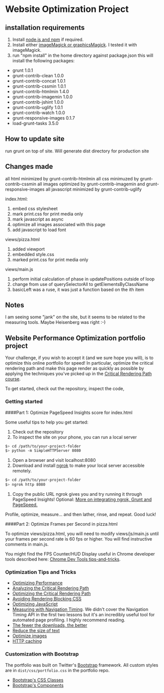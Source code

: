 # Website Optimization Project

## installation requirements

1. Install [node.js and npm](https://docs.npmjs.com/getting-started/installing-node) if required.
1. Install either [imageMagick or graphicsMagick](https://www.npmjs.com/package/grunt-responsive-images). I tested it with imageMagick.
1. run "npm install" in the home directory against package.json this will install the following packages:
+  grunt 1.0.1
+ grunt-contrib-clean 1.0.0
+ grunt-contrib-concat 1.0.1
+ grunt-contrib-cssmin 1.0.1
+ grunt-contrib-htmlmin 1.4.0
+ grunt-contrib-imagemin 1.0.0
+ grunt-contrib-jshint 1.0.0
+ grunt-contrib-uglify 1.0.1
+ grunt-contrib-watch 1.0.0
+ grunt-responsive-images 0.1.7
+ load-grunt-tasks 3.5.0

## How to update site

run grunt on top of site. Will generate dist directory for production site

## Changes made

all html minimized by grunt-contrib-htmlmin
all css minimuzed by grunt-contrib-cssmin
all images optimized by grunt-contrib-imagemin and grunt-responsive-images
all javascript minimized by grunt-contrib-uglify

index.html:
1. embed css stylesheet
1. mark print.css for print media only
1. mark javascript as async
1. optimize all images associated with this page
1. add javascript to load font

views/pizza.html
1. added viewport
1. embedded style.css
1. marked print.css for print media only

views/main.js
1. perform initial calculation of phase in updatePositions outside of loop
1. change from use of querySelectorAll to getElementsByClassName
1. basicLeft was a ruse, it was just a function based on the ith item

## Notes

I am seeing some "jank" on the site, but it seems to be related to the measuring tools. Maybe Heisenberg was right :-)

## Website Performance Optimization portfolio project

Your challenge, if you wish to accept it (and we sure hope you will), is to optimize this online portfolio for speed! In particular, optimize the critical rendering path and make this page render as quickly as possible by applying the techniques you've picked up in the [Critical Rendering Path course](https://www.udacity.com/course/ud884).

To get started, check out the repository, inspect the code,

### Getting started

####Part 1: Optimize PageSpeed Insights score for index.html

Some useful tips to help you get started:

1. Check out the repository
1. To inspect the site on your phone, you can run a local server

  ```bash
  $> cd /path/to/your-project-folder
  $> python -m SimpleHTTPServer 8080
  ```

1. Open a browser and visit localhost:8080
1. Download and install [ngrok](https://ngrok.com/) to make your local server accessible remotely.

  ``` bash
  $> cd /path/to/your-project-folder
  $> ngrok http 8080
  ```

1. Copy the public URL ngrok gives you and try running it through PageSpeed Insights! Optional: [More on integrating ngrok, Grunt and PageSpeed.](http://www.jamescryer.com/2014/06/12/grunt-pagespeed-and-ngrok-locally-testing/)

Profile, optimize, measure... and then lather, rinse, and repeat. Good luck!

####Part 2: Optimize Frames per Second in pizza.html

To optimize views/pizza.html, you will need to modify views/js/main.js until your frames per second rate is 60 fps or higher. You will find instructive comments in main.js.

You might find the FPS Counter/HUD Display useful in Chrome developer tools described here: [Chrome Dev Tools tips-and-tricks](https://developer.chrome.com/devtools/docs/tips-and-tricks).

### Optimization Tips and Tricks
* [Optimizing Performance](https://developers.google.com/web/fundamentals/performance/ "web performance")
* [Analyzing the Critical Rendering Path](https://developers.google.com/web/fundamentals/performance/critical-rendering-path/analyzing-crp.html "analyzing crp")
* [Optimizing the Critical Rendering Path](https://developers.google.com/web/fundamentals/performance/critical-rendering-path/optimizing-critical-rendering-path.html "optimize the crp!")
* [Avoiding Rendering Blocking CSS](https://developers.google.com/web/fundamentals/performance/critical-rendering-path/render-blocking-css.html "render blocking css")
* [Optimizing JavaScript](https://developers.google.com/web/fundamentals/performance/critical-rendering-path/adding-interactivity-with-javascript.html "javascript")
* [Measuring with Navigation Timing](https://developers.google.com/web/fundamentals/performance/critical-rendering-path/measure-crp.html "nav timing api"). We didn't cover the Navigation Timing API in the first two lessons but it's an incredibly useful tool for automated page profiling. I highly recommend reading.
* <a href="https://developers.google.com/web/fundamentals/performance/optimizing-content-efficiency/eliminate-downloads.html">The fewer the downloads, the better</a>
* <a href="https://developers.google.com/web/fundamentals/performance/optimizing-content-efficiency/optimize-encoding-and-transfer.html">Reduce the size of text</a>
* <a href="https://developers.google.com/web/fundamentals/performance/optimizing-content-efficiency/image-optimization.html">Optimize images</a>
* <a href="https://developers.google.com/web/fundamentals/performance/optimizing-content-efficiency/http-caching.html">HTTP caching</a>

### Customization with Bootstrap
The portfolio was built on Twitter's <a href="http://getbootstrap.com/">Bootstrap</a> framework. All custom styles are in `dist/css/portfolio.css` in the portfolio repo.

* <a href="http://getbootstrap.com/css/">Bootstrap's CSS Classes</a>
* <a href="http://getbootstrap.com/components/">Bootstrap's Components</a>
